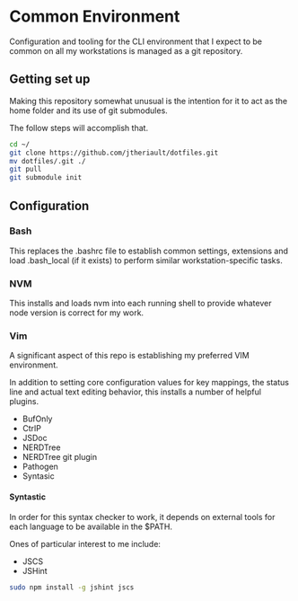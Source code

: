 # Common Environment 
Configuration and tooling for the CLI environment that I expect to be common on
all my workstations is managed as a git repository.

## Getting set up
Making this repository somewhat unusual is the intention for it to act as the 
home folder and its use of git submodules.

The follow steps will accomplish that.

```bash
cd ~/
git clone https://github.com/jtheriault/dotfiles.git
mv dotfiles/.git ./
git pull
git submodule init
```

## Configuration
### Bash
This replaces the .bashrc file to establish common settings, extensions and 
load .bash_local (if it exists) to perform similar workstation-specific tasks.

### NVM
This installs and loads nvm into each running shell to provide whatever node
version is correct for my work.

### Vim
A significant aspect of this repo is establishing my preferred VIM environment.

In addition to setting core configuration values for key mappings, the status 
line and actual text editing behavior, this installs a number of helpful
plugins.

* BufOnly
* CtrlP
* JSDoc
* NERDTree
* NERDTree git plugin
* Pathogen
* Syntasic

#### Syntastic
In order for this syntax checker to work, it depends on external tools for each
language to be available in the $PATH. 

Ones of particular interest to me include:
* JSCS
* JSHint

```bash
sudo npm install -g jshint jscs
```
